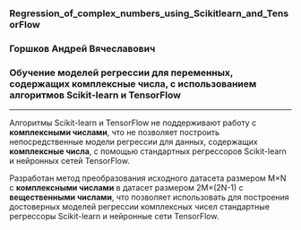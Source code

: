 ### Regression_of_complex_numbers_using_Scikitlearn_and_TensorFlow

### Горшков Андрей Вячеславович
### Обучение моделей регрессии для переменных, содержащих комплексные числа, с использованием алгоритмов Scikit-learn и TensorFlow
------------------------------------------

Алгоритмы Scikit-learn и TensorFlow не поддерживают работу с **комплексными числами**, что не позволяет построить непосредственные модели регрессии для данных, содержащих **комплексные числа**, с помощью стандартных регрессоров Scikit-learn и нейронных сетей TensorFlow.

Разработан метод преобразования исходного датасета размером M×N с **комплексными числами** в датасет размером 2M×(2N-1) с **вещественными числами**, что позволяет использовать для построения достоверных моделей регрессии комплексных чисел стандартные регрессоры Scikit-learn и нейронные сети TensorFlow.
